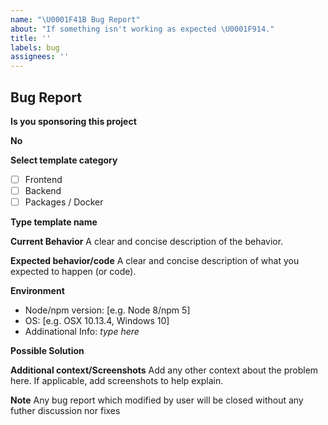 ```yaml
---
name: "\U0001F41B Bug Report"
about: "If something isn't working as expected \U0001F914."
title: ''
labels: bug
assignees: ''
---
```


## Bug Report

**Is you sponsoring this project**

<!-- Type Yes or No depending on your sponsorship -->

**No**

**Select template category**

- [ ] Frontend
- [ ] Backend
- [ ] Packages / Docker

**Type template name**

<!-- example, @dalisoft/create-react-app -->

**Current Behavior**
A clear and concise description of the behavior.

**Expected behavior/code**
A clear and concise description of what you expected to happen (or code).

**Environment**

- Node/npm version: [e.g. Node 8/npm 5]
- OS: [e.g. OSX 10.13.4, Windows 10]
- Addinational Info: _type here_

**Possible Solution**

<!--- Only if you have suggestions on a fix for the bug -->

**Additional context/Screenshots**
Add any other context about the problem here. If applicable, add screenshots to help explain.

**Note**
Any bug report which modified by user will be closed without any futher discussion nor fixes
